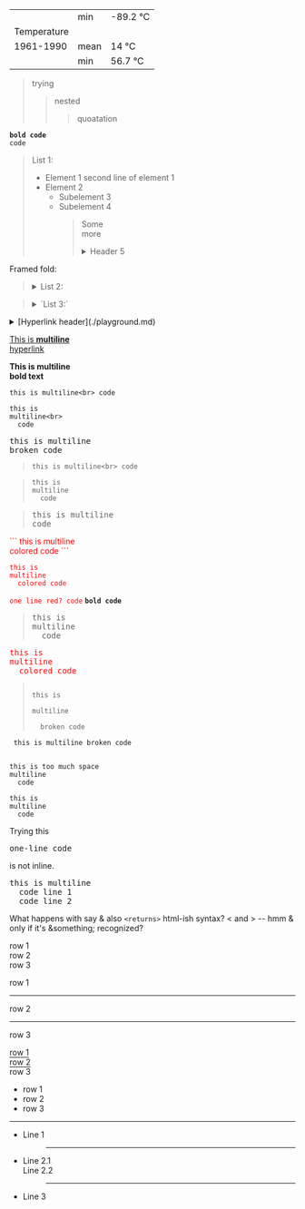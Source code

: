 


|             |       |          |
|-------------|-------|----------|
|             | min   | -89.2 °C |
| Temperature |       |          |
| 1961-1990   | mean  | 14 °C    |
|             | min   | 56.7 °C  |


> trying
> > nested
> > > quoatation

**`bold code`**<br>
`code`

> List 1:
> - Element 1
>   second line of element 1
> - Element 2
>   - Subelement 3
>   - Subelement 4
>     > Some<br>
>     > more
>     > <details><summary>Header 5</summary>
>     >
>     > - Subelem 6
>     > - Subelem 7
>     > </details>

Framed fold:

> <details><summary> List 2: </summary>
>
> - Element 1<br>
>   second line of element 1
> - Element 2
>   - Subelement 3
>   - Subelement 4
>     > Some<br>
>     > more
>     > <details><summary>Header 5</summary>
>     > 
>     > - Subelem 6
>     > - Subelem 7
>     > </details>
> </details>


> <details><summary> `List 3:` </summary>
>
> - Element 1
>   second line of element 1
> - Element 2<ul>
>   <li>Subelement 3</li>
>   <li>Subelement 4
>     >
>     > Some<br>
>     > more
>     > <details><summary>Header 5</summary>
>     >
>     > - Subelem 6
>     > - Subelem 7
>     > </details></li>
>   </ul>
> </details>


<details>
<summary> [Hyperlink header](./playground.md) </summary>

- [Hyperlink 1](../../test/test_md.ml#L19)
- [Hyperlink 2](../../test/test_md.ml#L23)
- [Hyperlink 3](../../test/test_md.ml#L8)
- [Hyperlink 4](../../test/test_md.expected#L23)
</details>

[This is
**multiline**<br>
hyperlink](../../test/test_md.expected#L23)

**This is
multiline<br>
bold text**

`this is
multiline<br>
  code`

```
this is
multiline<br>
  code
```

<span style="font-family: monospace">this is
multiline<br>
  broken code</span>

> `this is
> multiline<br>
>   code`

> ```
> this is
> multiline
>   code
> ```

> <span style="font-family: monospace">this is
> multiline<br>
>   code</span>



<span style="color: red">
```
this is
multiline<br>
  colored code
```
</span>


<span style="color: red">

```
this is
multiline
  colored code
```

</span>

<span style="color: red">`one line red? code`</span>
**`bold code`**

> <pre>
> this is
> multiline
>   code
> </pre>

<pre><span style="color: red">this is
multiline
  colored code
</span></pre>

> <code>
> this is<br>
> multiline<br>
>   broken code
> </code>

<code><pre>
this is
multiline
  broken code
</pre></code>

<pre><code>
this is too much space
multiline
  code
</code></pre>

<pre><code>this is
multiline
  code
</code></pre>

Trying this <pre>one-line code</pre> is not inline.

<span style="font-family: monospace">this is
multiline<br>
&nbsp;&nbsp;code line 1<br>
&nbsp; code line 2</span>

What happens with <returns> say & also `<returns>` html-ish syntax? &lt; and &gt; -- hmm &amp; only if it's &something; recognized?

row 1<br>row 2<br>row 3

row 1<hr>row 2<hr>row 3

<span style="border-bottom:thin solid">row 1</span><br><span style="border-bottom:thin solid">row 2</span><br>row 3

- row 1
- row 2
- row 3

---

- Line 1
  > ---
- Line 2.1<br>
  Line 2.2
  > ---
- Line 3
